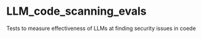 # LLM_code_scanning_evals
Tests to measure effectiveness of LLMs at finding security issues in coede
